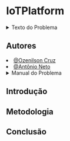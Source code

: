 # IoTPlatform

<details>
<summary>Texto do Problema</summary>

---

## Tema

Protótipo de um sistema IoT.

## Objetivos de Aprendizagem

Ao final da realização deste problema, o/a discente deverá ser capaz de:

- Entender como integrar sensores com aplicações através do protocolo MQTT;
- Compreender o uso e funcionalidades do protocolo MQTT;
- Assimilar conceitos básicos sobre integração de sistemas.

## Problema

No problema anterior foi implementado um protótipo de sistema de sensoriamento genérico. Como na fase de protótipo foi utilizada uma plataforma baseada na NodeMCU, que possui interface de comunicação sem fio, agora lhe é solicitado o desenvolvimento de um sistema com sensores sem fio.

Neste problema, o sistema continuará comandado pelo Single Board Computer (SBC), e todos os requisitos anteriormente solicitados para o sistema com a UART devem ser atendidos. MI - Sistemas Digitais (2022.2) 1 O protótipo atual deve incluir agora uma IHM (Interface Homem-Máquina) para apresentação das informações, em tempo real, das leituras atuais dos sensores. Ela também deve permitir a visualização do histórico com as 10 últimas medições de cada sensor, preferencialmente na forma de um gráfico temporal. Além disso, a IHM deve ser usada para o ajuste local e remoto do intervalo de tempo em que serão realizadas as medições

Finalmente, o SBC também deverá ser utilizado como centralizador das informações para que os dados possam ser acessados através da internet.

---

</details>

## Autores
<div align="justify">
    <li><a href="https://github.com/ozenilsoncruz">@Ozenilson Cruz</a></li>  <li><a href="https://github.com/traozin">@Antônio Neto</a></li>
</div>

<details>
<summary>Manual do Problema</summary>

## Instruções

### Instalação

</details>

## Introdução

## Metodologia

## Conclusão

[^rohde-uart]: Compreender UART - [rohde-schwarz.com](https://www.rohde-schwarz.com/br/produtos/teste-e-medicao/osciloscopios/educational-content/compreender-uart_254524.html)
